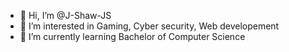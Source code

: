 - 👋 Hi, I’m @J-Shaw-JS
- 👀 I’m interested in Gaming, Cyber security, Web developement
- 🌱 I’m currently learning Bachelor of Computer Science

